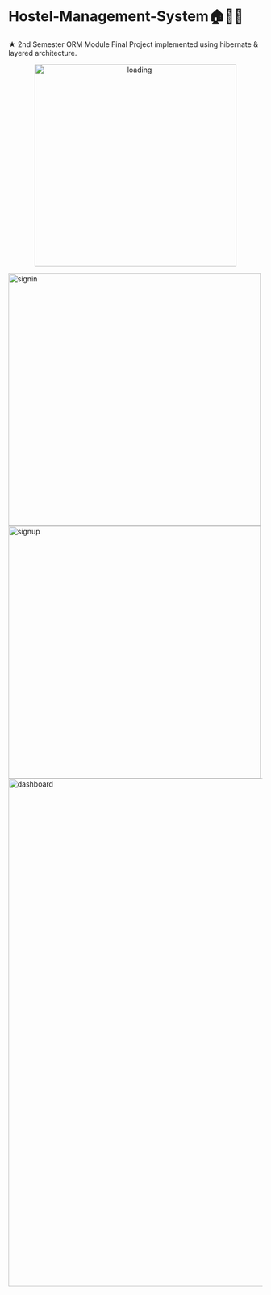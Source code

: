 # Hostel-Management-System🏠👩‍💼
★ 2nd Semester ORM Module Final Project implemented using hibernate & layered architecture.

<p align="center"><img src="https://github.com/Amidu99/Hostel-Management-System/assets/125728431/76dbdf6f-579b-4c18-ae91-253c1fb1037f" width="400" alt="loading"><br></p>
<img src="https://github.com/Amidu99/Hostel-Management-System/assets/125728431/009eb64b-b4f5-4cb0-b1d3-d990e629b0cd" width="500" alt="signin">
<img src="https://github.com/Amidu99/Hostel-Management-System/assets/125728431/429e30ab-1ee8-469f-abc7-e6a5062b4709" width="500" alt="signup"><br>
<img src="https://github.com/Amidu99/Hostel-Management-System/assets/125728431/0380bd01-e3bd-46eb-aef3-6736c0e9cd28" width="1005" alt="dashboard"><br>
